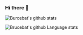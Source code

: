 ### Hi there 👋

<!--
**brucebat/brucebat** is a ✨ _special_ ✨ repository because its `README.md` (this file) appears on your GitHub profile.

Here are some ideas to get you started:

- 🔭 I’m currently working on ...
- 🌱 I’m currently learning ...
- 👯 I’m looking to collaborate on ...
- 🤔 I’m looking for help with ...
- 💬 Ask me about ...
- 📫 How to reach me: ...
- 😄 Pronouns: ...
- ⚡ Fun fact: ...
-->

![Burcebat's github stats](https://github-readme-stats.vercel.app/api?username=brucebat&show_icons=true)


![Brucebat's github Language stats](https://github-readme-stats.vercel.app/api/top-langs/?username=brucebat&layout=compact)
